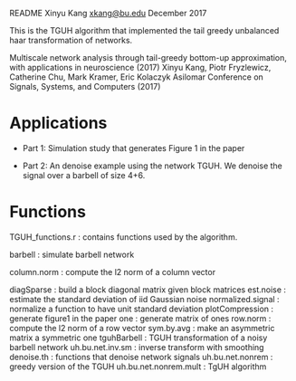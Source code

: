 
README
Xinyu Kang
xkang@bu.edu
December 2017

This is the TGUH algorithm that implemented the tail greedy unbalanced haar transformation of networks.

Multiscale network analysis through tail-greedy bottom-up approximation, with applications in neuroscience (2017)
Xinyu Kang, Piotr Fryzlewicz, Catherine Chu, Mark Kramer, Eric Kolaczyk
Asilomar Conference on Signals, Systems, and Computers (2017)



Applications 
=============================================================================

- Part 1: 	Simulation study that generates Figure 1 in the paper

- Part 2: 	An denoise example using the network TGUH.
		We denoise the signal over a barbell of size 4+6.

Functions 
=============================================================================

TGUH_functions.r : contains  functions used by the algorithm.

barbell			: simulate barbell network 

column.norm			: compute the l2 norm of a column vector 

diagSparse			: build a block diagonal matrix given block matrices
est.noise			: estimate the standard deviation of iid Gaussian noise
normalized.signal		: normalize a function to have unit standard deviation
plotCompression		: generate figure1 in the paper
one				: generate matrix of ones
row.norm			: compute the l2 norm of a row vector
sym.by.avg			: make an asymmetric matrix a symmetric one
tguhBarbell			: TGUH transformation of a noisy barbell network
uh.bu.net.inv.sm		: inverse transform with smoothing
denoise.th			: functions that denoise network signals
uh.bu.net.nonrem		: greedy version of the TGUH
uh.bu.net.nonrem.mult	: TgUH algorithm
